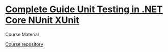 # [Complete Guide Unit Testing in .NET Core NUnit XUnit](https://www.udemy.com/course/complete-guide-to-unit-testing-in-net-core-nunit-xunit/) #

Course Material

[Course repository](https://github.com/bhrugen/Sparky)
